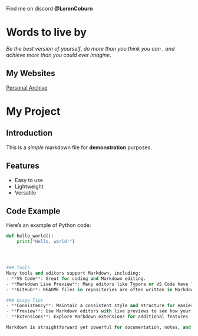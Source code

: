Find me on discord **@LorenCoburn**

# Words to live by
_Be the best version of yourself_, _do more than you think you can_ , _and achieve more than you could ever imagine_.




## My Websites 

[Personal Archive](https://www.lorenmcoburn.com) 



# My Project

## Introduction
This is a *simple* markdown file for **demonstration** purposes.

## Features
- Easy to use
- Lightweight
- Versatile

## Code Example
Here’s an example of Python code:

```python
def hello_world():
    print("Hello, world!")




### Tools
Many tools and editors support Markdown, including:
- **VS Code**: Great for coding and Markdown editing.
- **Markdown Live Preview**: Many editors like Typora or VS Code have live preview features.
- **GitHub**: README files in repositories are often written in Markdown.

### Usage Tips
- **Consistency**: Maintain a consistent style and structure for easier readability.
- **Preview**: Use Markdown editors with live previews to see how your file looks as you write.
- **Extensions**: Explore Markdown extensions for additional features (e.g., tables, checklists).

Markdown is straightforward yet powerful for documentation, notes, and more. Give it a try in your projects!



